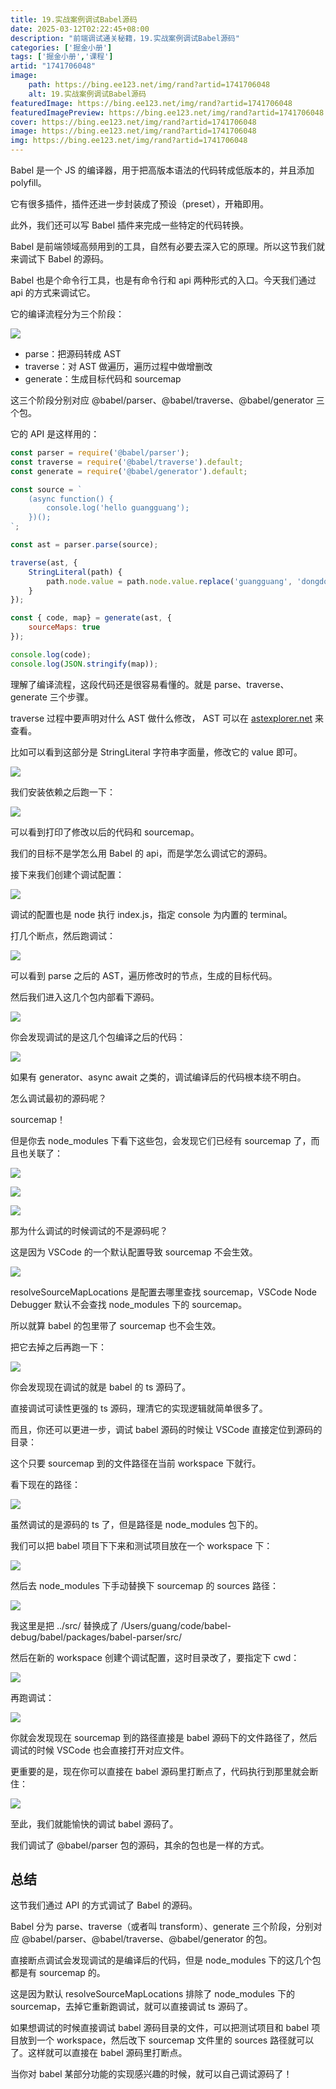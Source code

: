 ```yaml
---
title: 19.实战案例调试Babel源码
date: 2025-03-12T02:22:45+08:00
description: "前端调试通关秘籍，19.实战案例调试Babel源码"
categories: ['掘金小册']
tags: ['掘金小册','课程']
artid: "1741706048"
image:
    path: https://bing.ee123.net/img/rand?artid=1741706048
    alt: 19.实战案例调试Babel源码
featuredImage: https://bing.ee123.net/img/rand?artid=1741706048
featuredImagePreview: https://bing.ee123.net/img/rand?artid=1741706048
cover: https://bing.ee123.net/img/rand?artid=1741706048
image: https://bing.ee123.net/img/rand?artid=1741706048
img: https://bing.ee123.net/img/rand?artid=1741706048
---
```


Babel 是一个 JS 的编译器，用于把高版本语法的代码转成低版本的，并且添加 polyfill。

它有很多插件，插件还进一步封装成了预设（preset），开箱即用。

此外，我们还可以写 Babel 插件来完成一些特定的代码转换。

Babel 是前端领域高频用到的工具，自然有必要去深入它的原理。所以这节我们就来调试下 Babel 的源码。

Babel 也是个命令行工具，也是有命令行和 api 两种形式的入口。今天我们通过 api 的方式来调试它。

它的编译流程分为三个阶段：

![](https://p6-juejin.byteimg.com/tos-cn-i-k3u1fbpfcp/c63e29478e9b47ebbaf47b4dede2654a~tplv-k3u1fbpfcp-watermark.image?)

- parse：把源码转成 AST
- traverse：对 AST 做遍历，遍历过程中做增删改
- generate：生成目标代码和 sourcemap

这三个阶段分别对应 @babel/parser、@babel/traverse、@babel/generator 三个包。

它的 API 是这样用的：

```javascript
const parser = require('@babel/parser');
const traverse = require('@babel/traverse').default;
const generate = require('@babel/generator').default;

const source = `
    (async function() {
        console.log('hello guangguang');
    })();
`;

const ast = parser.parse(source);

traverse(ast, {
    StringLiteral(path) {
        path.node.value = path.node.value.replace('guangguang', 'dongdong')
    }
});

const { code, map} = generate(ast, {
    sourceMaps: true
});

console.log(code);
console.log(JSON.stringify(map));
```

理解了编译流程，这段代码还是很容易看懂的。就是 parse、traverse、generate 三个步骤。

traverse 过程中要声明对什么 AST 做什么修改， AST 可以在 [astexplorer.net](https://www.astexplorer.net/#/gist/228d4ae6991065e13d9efe353ade9e6c/2772707aa4a88cf45ffa2a5cf24ad4db8bca1451) 来查看。

比如可以看到这部分是 StringLiteral 字符串字面量，修改它的 value 即可。

![](https://p1-juejin.byteimg.com/tos-cn-i-k3u1fbpfcp/c39dd8b87cfc47da9bad5cf7d0c45261~tplv-k3u1fbpfcp-watermark.image?)

我们安装依赖之后跑一下：

![](https://p6-juejin.byteimg.com/tos-cn-i-k3u1fbpfcp/ccb5ac952ed44bd1aad1a76ba0d6a791~tplv-k3u1fbpfcp-watermark.image?)

可以看到打印了修改以后的代码和 sourcemap。

我们的目标不是学怎么用 Babel 的 api，而是学怎么调试它的源码。

接下来我们创建个调试配置：

![](https://p9-juejin.byteimg.com/tos-cn-i-k3u1fbpfcp/30d3fd5d7d824de88322fe5ed85e45cf~tplv-k3u1fbpfcp-watermark.image?)

调试的配置也是 node 执行 index.js，指定 console 为内置的 terminal。

打几个断点，然后跑调试：

![](https://p1-juejin.byteimg.com/tos-cn-i-k3u1fbpfcp/378726d9d47a4eea9b7d514ce22a9e68~tplv-k3u1fbpfcp-watermark.image?)

可以看到 parse 之后的 AST，遍历修改时的节点，生成的目标代码。

然后我们进入这几个包内部看下源码。

![](https://p9-juejin.byteimg.com/tos-cn-i-k3u1fbpfcp/1eb3afe71f534b788b66d3c30efd52f1~tplv-k3u1fbpfcp-watermark.image?)

你会发现调试的是这几个包编译之后的代码：

![](https://p9-juejin.byteimg.com/tos-cn-i-k3u1fbpfcp/cff02ac534e64fdf979a036de3dbcc0c~tplv-k3u1fbpfcp-watermark.image?)

如果有 generator、async await 之类的，调试编译后的代码根本绕不明白。

怎么调试最初的源码呢？

sourcemap！

但是你去 node_modules 下看下这些包，会发现它们已经有 sourcemap 了，而且也关联了：

![](https://p1-juejin.byteimg.com/tos-cn-i-k3u1fbpfcp/17d4f913b3de455c8bf5899c35c2f1eb~tplv-k3u1fbpfcp-watermark.image?)

![](https://p3-juejin.byteimg.com/tos-cn-i-k3u1fbpfcp/edb41a15ed714aa99e9fcd0b0fd4294f~tplv-k3u1fbpfcp-watermark.image?)

![](https://p1-juejin.byteimg.com/tos-cn-i-k3u1fbpfcp/ff2d5bb6a33c417e8576df540edc0f84~tplv-k3u1fbpfcp-watermark.image?)

那为什么调试的时候调试的不是源码呢？

这是因为 VSCode 的一个默认配置导致 sourcemap 不会生效。

![](https://p3-juejin.byteimg.com/tos-cn-i-k3u1fbpfcp/07d47f246ddf476e981d6f76bc08076a~tplv-k3u1fbpfcp-watermark.image?)

resolveSourceMapLocations 是配置去哪里查找 sourcemap，VSCode Node Debugger 默认不会查找 node_modules 下的 sourcemap。

所以就算 babel 的包里带了 sourcemap 也不会生效。

把它去掉之后再跑一下：

![](https://p6-juejin.byteimg.com/tos-cn-i-k3u1fbpfcp/436c7e76571947719616b656b5b925b3~tplv-k3u1fbpfcp-watermark.image?)

你会发现现在调试的就是 babel 的 ts 源码了。

直接调试可读性更强的 ts 源码，理清它的实现逻辑就简单很多了。

而且，你还可以更进一步，调试 babel 源码的时候让 VSCode 直接定位到源码的目录：

这个只要 sourcemap 到的文件路径在当前 workspace 下就行。

看下现在的路径：

![](https://p3-juejin.byteimg.com/tos-cn-i-k3u1fbpfcp/f34ecdfeea6c4bfe9514aec04b5c7cd2~tplv-k3u1fbpfcp-watermark.image?)

虽然调试的是源码的 ts 了，但是路径是 node_modules 包下的。

我们可以把 babel 项目下下来和测试项目放在一个 workspace 下：

![](https://p6-juejin.byteimg.com/tos-cn-i-k3u1fbpfcp/6c7090cd9398422aa1ffe2c4cbe39a78~tplv-k3u1fbpfcp-watermark.image?)

然后去 node_modules 下手动替换下 sourcemap 的 sources 路径：

![](https://p6-juejin.byteimg.com/tos-cn-i-k3u1fbpfcp/316475c535cf4fc3b3dfdf1b23eca957~tplv-k3u1fbpfcp-watermark.image?)

我这里是把 ../src/ 替换成了 /Users/guang/code/babel-debug/babel/packages/babel-parser/src/

然后在新的 workspace 创建个调试配置，这时目录改了，要指定下 cwd：

![](https://p1-juejin.byteimg.com/tos-cn-i-k3u1fbpfcp/635e3ce236874711a1efcca75a072076~tplv-k3u1fbpfcp-watermark.image?)

再跑调试：

![](https://p1-juejin.byteimg.com/tos-cn-i-k3u1fbpfcp/8171019cb7eb442f889b99d4e8c16c97~tplv-k3u1fbpfcp-watermark.image?)

你就会发现现在 sourcemap 到的路径直接是 babel 源码下的文件路径了，然后调试的时候 VSCode 也会直接打开对应文件。

更重要的是，现在你可以直接在 babel 源码里打断点了，代码执行到那里就会断住：

![](https://p1-juejin.byteimg.com/tos-cn-i-k3u1fbpfcp/76b8d282a9ee4d5f8fb5189b40e2a02e~tplv-k3u1fbpfcp-watermark.image?)

至此，我们就能愉快的调试 babel 源码了。

我们调试了 @babel/parser 包的源码，其余的包也是一样的方式。

## 总结

这节我们通过 API 的方式调试了 Babel 的源码。

Babel 分为 parse、traverse（或者叫 transform）、generate 三个阶段，分别对应 @babel/parser、@babel/traverse、@babel/generator 的包。

直接断点调试会发现调试的是编译后的代码，但是 node_modules 下的这几个包都是有 sourcemap 的。

这是因为默认 resolveSourceMapLocations 排除了 node_modules 下的 sourcemap，去掉它重新跑调试，就可以直接调试 ts 源码了。

如果想调试的时候直接调试 babel 源码目录的文件，可以把测试项目和 babel 项目放到一个 workspace，然后改下 sourcemap 文件里的 sources 路径就可以了。这样就可以直接在 babel 源码里打断点。

当你对 babel 某部分功能的实现感兴趣的时候，就可以自己调试源码了！

